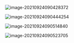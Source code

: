 ![image-20210924090428372](C:\Users\55018\AppData\Roaming\Typora\typora-user-images\image-20210924090428372.png)

![image-20210924090444254](C:\Users\55018\AppData\Roaming\Typora\typora-user-images\image-20210924090444254.png)







![image-20210924090514840](C:\Users\55018\AppData\Roaming\Typora\typora-user-images\image-20210924090514840.png)

![image-20210924090523705](C:\Users\55018\AppData\Roaming\Typora\typora-user-images\image-20210924090523705.png)